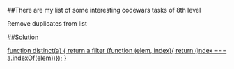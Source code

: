 ##There are my list of some interesting codewars tasks of 8th level

<p>Remove duplicates from list <a href=https://www.codewars.com/kata/57a5b0dfcf1fa526bb000118 </a> </p>
##Solution

function distinct(a) {
  return a.filter (function (elem, index){
  return (index === a.indexOf(elem))});
}